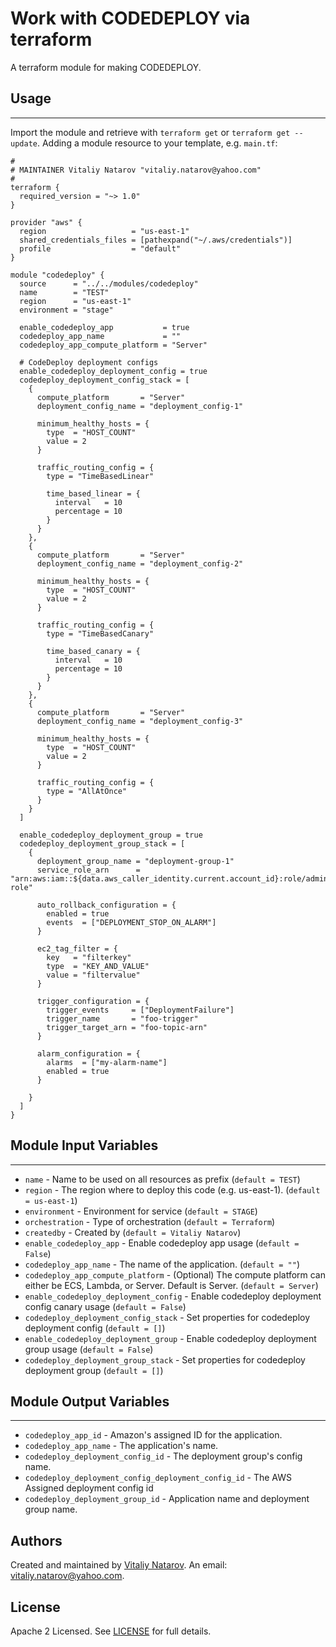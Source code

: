 # Work with CODEDEPLOY via terraform

A terraform module for making CODEDEPLOY.


## Usage
----------------------
Import the module and retrieve with ```terraform get``` or ```terraform get --update```. Adding a module resource to your template, e.g. `main.tf`:

```
#
# MAINTAINER Vitaliy Natarov "vitaliy.natarov@yahoo.com"
#
terraform {
  required_version = "~> 1.0"
}

provider "aws" {
  region                   = "us-east-1"
  shared_credentials_files = [pathexpand("~/.aws/credentials")]
  profile                  = "default"
}

module "codedeploy" {
  source      = "../../modules/codedeploy"
  name        = "TEST"
  region      = "us-east-1"
  environment = "stage"

  enable_codedeploy_app           = true
  codedeploy_app_name             = ""
  codedeploy_app_compute_platform = "Server"

  # CodeDeploy deployment configs
  enable_codedeploy_deployment_config = true
  codedeploy_deployment_config_stack = [
    {
      compute_platform       = "Server"
      deployment_config_name = "deployment_config-1"

      minimum_healthy_hosts = {
        type  = "HOST_COUNT"
        value = 2
      }

      traffic_routing_config = {
        type = "TimeBasedLinear"

        time_based_linear = {
          interval   = 10
          percentage = 10
        }
      }
    },
    {
      compute_platform       = "Server"
      deployment_config_name = "deployment_config-2"

      minimum_healthy_hosts = {
        type  = "HOST_COUNT"
        value = 2
      }

      traffic_routing_config = {
        type = "TimeBasedCanary"

        time_based_canary = {
          interval   = 10
          percentage = 10
        }
      }
    },
    {
      compute_platform       = "Server"
      deployment_config_name = "deployment_config-3"

      minimum_healthy_hosts = {
        type  = "HOST_COUNT"
        value = 2
      }

      traffic_routing_config = {
        type = "AllAtOnce"
      }
    }
  ]

  enable_codedeploy_deployment_group = true
  codedeploy_deployment_group_stack = [
    {
      deployment_group_name = "deployment-group-1"
      service_role_arn      = "arn:aws:iam::${data.aws_caller_identity.current.account_id}:role/admin-role"

      auto_rollback_configuration = {
        enabled = true
        events  = ["DEPLOYMENT_STOP_ON_ALARM"]
      }

      ec2_tag_filter = {
        key   = "filterkey"
        type  = "KEY_AND_VALUE"
        value = "filtervalue"
      }

      trigger_configuration = {
        trigger_events     = ["DeploymentFailure"]
        trigger_name       = "foo-trigger"
        trigger_target_arn = "foo-topic-arn"
      }

      alarm_configuration = {
        alarms  = ["my-alarm-name"]
        enabled = true
      }

    }
  ]
}

```

## Module Input Variables
----------------------
- `name` - Name to be used on all resources as prefix (`default = TEST`)
- `region` - The region where to deploy this code (e.g. us-east-1). (`default = us-east-1`)
- `environment` - Environment for service (`default = STAGE`)
- `orchestration` - Type of orchestration (`default = Terraform`)
- `createdby` - Created by (`default = Vitaliy Natarov`)
- `enable_codedeploy_app` - Enable codedeploy app usage (`default = False`)
- `codedeploy_app_name` - The name of the application. (`default = ""`)
- `codedeploy_app_compute_platform` - (Optional) The compute platform can either be ECS, Lambda, or Server. Default is Server. (`default = Server`)
- `enable_codedeploy_deployment_config` - Enable codedeploy deployment config canary usage (`default = False`)
- `codedeploy_deployment_config_stack` - Set properties for codedeploy deployment config (`default = []`)
- `enable_codedeploy_deployment_group` - Enable codedeploy deployment group usage (`default = False`)
- `codedeploy_deployment_group_stack` - Set properties for codedeploy deployment group (`default = []`)

## Module Output Variables
----------------------
- `codedeploy_app_id` - Amazon's assigned ID for the application.
- `codedeploy_app_name` - The application's name.
- `codedeploy_deployment_config_id` - The deployment group's config name.
- `codedeploy_deployment_config_deployment_config_id` - The AWS Assigned deployment config id
- `codedeploy_deployment_group_id` - Application name and deployment group name.


## Authors

Created and maintained by [Vitaliy Natarov](https://github.com/SebastianUA). An email: [vitaliy.natarov@yahoo.com](vitaliy.natarov@yahoo.com).

## License

Apache 2 Licensed. See [LICENSE](https://github.com/SebastianUA/terraform/blob/master/LICENSE) for full details.
